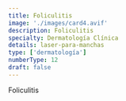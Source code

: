 ```yaml
---
title: Foliculitis
image: './images/card4.avif'
description: Foliculitis
specialty: Dermatología Clínica
details: laser-para-manchas
type: ['dermatología']
numberType: 12
draft: false
---
```


Foliculitis
